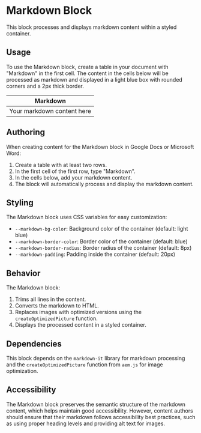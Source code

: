 # Markdown Block

This block processes and displays markdown content within a styled container.

## Usage

To use the Markdown block, create a table in your document with "Markdown" in the first cell. The content in the cells below will be processed as markdown and displayed in a light blue box with rounded corners and a 2px thick border.

| Markdown |
|----------|
| Your markdown content here |

## Authoring

When creating content for the Markdown block in Google Docs or Microsoft Word:

1. Create a table with at least two rows.
2. In the first cell of the first row, type "Markdown".
3. In the cells below, add your markdown content.
4. The block will automatically process and display the markdown content.

## Styling

The Markdown block uses CSS variables for easy customization:

- `--markdown-bg-color`: Background color of the container (default: light blue)
- `--markdown-border-color`: Border color of the container (default: blue)
- `--markdown-border-radius`: Border radius of the container (default: 8px)
- `--markdown-padding`: Padding inside the container (default: 20px)

## Behavior

The Markdown block:

1. Trims all lines in the content.
2. Converts the markdown to HTML.
3. Replaces images with optimized versions using the `createOptimizedPicture` function.
4. Displays the processed content in a styled container.

## Dependencies

This block depends on the `markdown-it` library for markdown processing and the `createOptimizedPicture` function from `aem.js` for image optimization.

## Accessibility

The Markdown block preserves the semantic structure of the markdown content, which helps maintain good accessibility. However, content authors should ensure that their markdown follows accessibility best practices, such as using proper heading levels and providing alt text for images.
